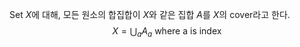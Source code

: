 Set $X$에 대해, 모든 원소의 합집합이 $X$와 같은 집합 $A$를 $X$의 cover라고 한다.
$$
X = \bigcup_a A_a \text{ where a is index}
$$